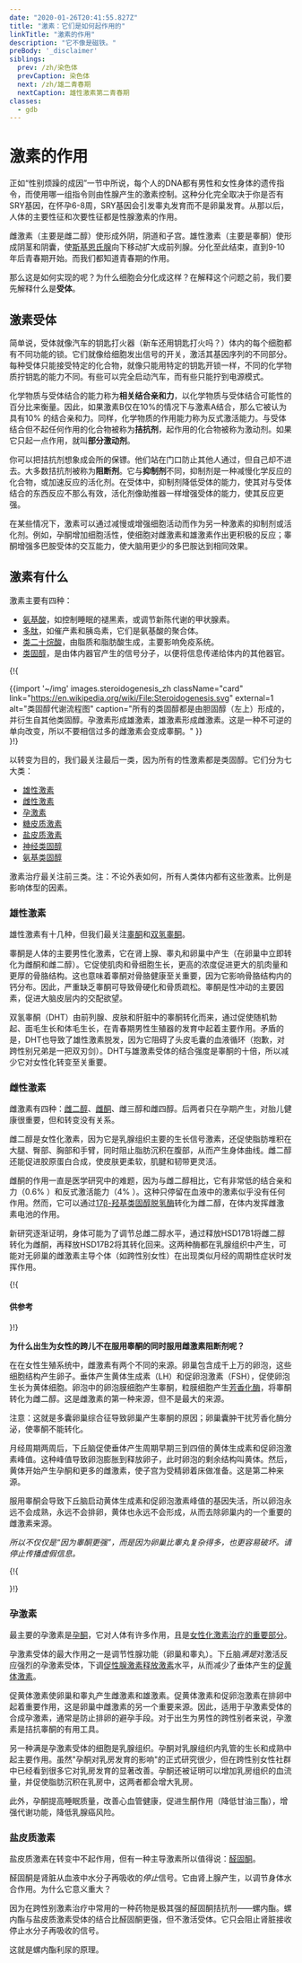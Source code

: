 ```yaml
---
date: "2020-01-26T20:41:55.827Z"
title: "激素：它们是如何起作用的"
linkTitle: "激素的作用"
description: "它不像是磁铁。"
preBody: '_disclaimer'
siblings:
  prev: /zh/染色体
  prevCaption: 染色体
  next: /zh/雄二青春期
  nextCaption: 雄性激素第二青春期
classes:
  - gdb
---
```


# 激素的作用

正如“性别烦躁的成因”一节中所说，每个人的DNA都有男性和女性身体的遗传指令，而使用哪一组指令则由性腺产生的激素控制。这种分化完全取决于你是否有SRY基因，在怀孕6-8周，SRY基因会引发睾丸发育而不是卵巢发育。从那以后，人体的主要性征和次要性征都是性腺激素的作用。

雌激素（主要是雌二醇）使形成外阴，阴道和子宫。雄性激素（主要是睾酮）使形成阴茎和阴囊，使[斯基恩氏腺](https://en.wikipedia.org/wiki/Skene%27s_gland)向下移动扩大成前列腺。分化至此结束，直到9-10年后青春期开始。而我们都知道青春期的作用。

那么这是如何实现的呢？为什么细胞会分化成这样？在解释这个问题之前，我们要先解释什么是**受体**。


## 激素受体

简单说，受体就像汽车的钥匙打火器（新车还用钥匙打火吗？）体内的每个细胞都有不同功能的锁。它们就像给细胞发出信号的开关，激活其基因序列的不同部分。每种受体只能接受特定的化合物，就像只能用特定的钥匙开锁一样，不同的化学物质拧钥匙的能力不同。有些可以完全启动汽车，而有些只能拧到电源模式。

化学物质与受体结合的能力称为**相关结合亲和力**，以化学物质与受体结合可能性的百分比来衡量。因此，如果激素B仅在10%的情况下与激素A结合，那么它被认为具有10% 的结合亲和力。同样，化学物质的作用能力称为反式激活能力。与受体结合但不起任何作用的化合物被称为**拮抗剂**，起作用的化合物被称为激动剂。如果它只起一点作用，就叫**部分激动剂**。

你可以把拮抗剂想象成会所的保镖。他们站在门口防止其他人通过，但自己却不进去。大多数拮抗剂被称为**阻断剂**。它与**抑制剂**不同，抑制剂是一种减慢化学反应的化合物，或加速反应的活化剂。在受体中，抑制剂降低受体的能力，使其对与受体结合的东西反应不那么有效，活化剂像助推器一样增强受体的能力，使其反应更强。

在某些情况下，激素可以通过减慢或增强细胞活动而作为另一种激素的抑制剂或活化剂。例如，孕酮增加细胞活性，使细胞对雌激素和雄激素作出更积极的反应；睾酮增强多巴胺受体的交互能力，使大脑用更少的多巴胺达到相同效果。

## 激素有什么

激素主要有四种：

- [氨基酸](https://en.wikipedia.org/wiki/Amino_acid)，如控制睡眠的褪黑素，或调节新陈代谢的甲状腺素。
- [多肽](https://en.wikipedia.org/wiki/Peptide_hormone)，如催产素和胰岛素，它们是氨基酸的聚合体。
- [类二十烷酸](https://en.wikipedia.org/wiki/Eicosanoid)，由脂质和脂肪酸生成，主要影响免疫系统。
- [类固醇](https://en.wikipedia.org/wiki/Steroid)，是由体内器官产生的信号分子，以便将信息传递给体内的其他器官。

{!{ <div class="gutter print-span3">{{import '~/img' images.steroidogenesis_zh
  className="card"
  link="https://en.wikipedia.org/wiki/File:Steroidogenesis.svg"
  external=1
  alt="类固醇代谢流程图"
  caption="所有的类固醇都是由胆固醇（左上）形成的，并衍生自其他类固醇。孕激素形成雄激素，雄激素形成雌激素。这是一种不可逆的单向改变，所以不要相信过多的雌激素会变成睾酮。"
}}</div> }!}

以转变为目的，我们最关注最后一类，因为所有的性激素都是类固醇。它们分为七大类：

- [雄性激素](https://en.wikipedia.org/wiki/Androgen)
- [雌性激素](https://en.wikipedia.org/wiki/Estrogen)
- [孕激素](https://en.wikipedia.org/wiki/Progestogen)
- [糖皮质激素](https://en.wikipedia.org/wiki/Glucocorticoid)
- [盐皮质激素](https://en.wikipedia.org/wiki/Mineralocorticoid)
- [神经类固醇](https://en.wikipedia.org/wiki/Steroid)
- [氨基类固醇](https://en.wikipedia.org/wiki/Aminosteroid)

激素治疗最关注前三类。注：不论外表如何，所有人类体内都有这些激素。比例是影响体型的因素。


### 雄性激素

雄性激素有十几种，但我们最关注[睾酮](https://en.wikipedia.org/wiki/Testosterone)和[双氢睾酮](https://en.wikipedia.org/wiki/Dihydrotestosterone)。

睾酮是人体的主要男性化激素，它在肾上腺、睾丸和卵巢中产生（在卵巢中立即转化为雌酮和雌二醇）。它促使肌肉和骨细胞生长，更高的浓度促进更大的肌肉量和更厚的骨胳结构。这也意味着睾酮对骨胳健康至关重要，因为它影响骨胳结构内的钙分布。因此，严重缺乏睾酮可导致骨硬化和骨质疏松。睾酮是性冲动的主要因素，促进大脑皮层内的交配欲望。

双氢睾酮（DHT）由前列腺、皮肤和肝脏中的睾酮转化而来，通过促使随机勃起、面毛生长和体毛生长，在青春期男性生殖器的发育中起着主要作用。矛盾的是，DHT也导致了雄性激素脱发，因为它阻碍了头皮毛囊的血液循环（抱歉，对跨性别兄弟是一把双刃剑）。DHT与雄激素受体的结合强度是睾酮的十倍，所以减少它对女性化转变至关重要。


### 雌性激素

雌激素有四种：[雌二醇](https://en.wikipedia.org/wiki/Estradiol)、[雌酮](https://en.wikipedia.org/wiki/Estrone)、雌三醇和雌四醇。后两者只在孕期产生，对胎儿健康很重要，但和转变没有关系。

雌二醇是女性化激素，因为它是乳腺组织主要的生长信号激素，还促使脂肪堆积在大腿、臀部、胸部和手臂，同时阻止脂肪沉积在腹部，从而产生身体曲线。雌二醇还能促进胶原蛋白合成，使皮肤更柔软，肌腱和韧带更灵活。

雌酮的作用一直是医学研究中的难题，因为与雌二醇相比，它有非常低的结合亲和力（0.6% ）和反式激活能力（4% ）。这种只停留在血液中的激素似乎没有任何作用。然而，它可以通过[17β-羟基类固醇脱氢酶](https://en.wikipedia.org/wiki/17%CE%B2-Hydroxysteroid_dehydrogenase)转化为雌二醇，在体内发挥雌激素电池的作用。

新研究逐渐证明，身体可能为了调节总雌二醇水平，通过释放HSD17B1将雌二醇转化为雌酮，再释放HSD17B2将其转化回来。这两种酶都在乳腺组织中产生，可能对无卵巢的雌激素主导个体（如跨性别女性）在出现类似月经的周期性症状时发挥作用。

{!{ <div class="gutter"><div class="card"><div class="card-body"><h4 class="card-title">供参考</h4> }!}

**为什么出生为女性的跨儿不在服用睾酮的同时服用雌激素阻断剂呢？**

在在女性生殖系统中，雌激素有两个不同的来源。卵巢包含成千上万的卵泡，这些细胞结构产生卵子。垂体产生黄体生成素（LH）和促卵泡激素（FSH），促使卵泡生长为黄体细胞。卵泡中的卵泡膜细胞产生睾酮，粒膜细胞产生[芳香化酶](https://en.wikipedia.org/wiki/Aromatase)，将睾酮转化为雌二醇。这是雌激素的第一种来源，但不是最大的来源。

注意：这就是多囊卵巢综合征导致卵巢产生睾酮的原因；卵巢囊肿干扰芳香化酶分泌，使睾酮不能转化。

月经周期两周后，下丘脑促使垂体产生周期早期三到四倍的黄体生成素和促卵泡激素峰值。这种峰值导致卵泡膨胀到释放卵子，此时卵泡的剩余结构叫黄体。然后，黄体开始产生孕酮和更多的雌激素，使子宫为受精卵着床做准备。这是第二种来源。

服用睾酮会导致下丘脑启动黄体生成素和促卵泡激素峰值的基因失活，所以卵泡永远不会成熟，永远不会排卵，黄体也永远不会形成，从而去除卵巢内的一个重要的雌激素来源。

*所以不仅仅是“因为睾酮更强”，而是因为卵巢比睾丸复杂得多，也更容易破坏。请停止传播虚假信息。*

{!{ </div></div></div> }!}

### 孕激素

最主要的孕激素是[孕酮](https://zh.wikipedia.org/zh/%E5%AD%95%E9%85%AE)，它对人体有许多作用，且是[女性化激素治疗的重要部分](https://academic.oup.com/jcem/article/104/4/1181/5270376)。

孕激素受体的最大作用之一是调节性腺功能（卵巢和睾丸）。下丘脑*满是*对激活反应强烈的孕激素受体，下调[促性腺激素释放激素](https://zh.wikipedia.org/wiki/%E4%BF%83%E6%80%A7%E8%85%BA%E6%BF%80%E7%B4%A0%E9%87%8A%E6%94%BE%E6%BF%80%E7%B4%A0)水平，从而减少了垂体产生的[促黄体激素](https://en.wikipedia.org/wiki/Luteinizing_hormone)。

促黄体激素使卵巢和睾丸产生雌激素和雄激素。促黄体激素和促卵泡激素在排卵中起着重要作用，这是卵巢中雌激素的另一个重要来源。因此，适用于孕激素受体的合成孕激素，通常是防止排卵的避孕手段。对于出生为男性的跨性别者来说，孕激素是拮抗睾酮的有用工具。

另一种满是孕激素受体的细胞是乳腺组织。孕酮对乳腺组织内乳管的生长和成熟中起主要作用。虽然"孕酮对乳房发育的影响"的正式研究很少，但在跨性别女性社群中已经看到很多它对乳房发育的显著改善。孕酮还被证明可以增加乳房组织的血流量，并促使脂肪沉积在乳房中，这两者都会增大乳房。

此外，孕酮提高睡眠质量，改善心血管健康，促进生酮作用（降低甘油三酯），增强代谢功能，降低乳腺癌风险。

### 盐皮质激素

盐皮质激素在转变中不起作用，但有一种主导激素所以值得说：[醛固酮](https://en.wikipedia.org/wiki/Aldosterone)。

醛固酮是肾脏从血液中水分子再吸收的*停止*信号。它由肾上腺产生，以调节身体水合作用。为什么它意义重大？

因为在跨性别激素治疗中常用的一种药物是极其强的醛固酮拮抗剂——螺内酯。螺内酯与盐皮质激素受体的结合比醛固酮更强，但不激活受体。它只会阻止肾脏接收停止水分子再吸收的信号。

这就是螺内酯利尿的原理。
